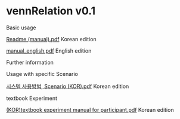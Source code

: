 # vennRelation v0.1


Basic usage

[Readme (manual).pdf](https://github.com/kellysolow/vennRelation/files/6252707/Readme.manual.pdf)  Korean edition

[manual_english.pdf](https://github.com/kellysolow/vennRelation/files/6264605/manual_english.pdf)  English edition











Further information

Usage with specific Scenario

[시스템 사용방법, Scenario (KOR).pdf](https://github.com/kellysolow/vennRelation/files/6264986/Scenario.KOR.pdf)  Korean edition



textbook Experiment

[(KOR)textbook experiment manual for participant.pdf](https://github.com/kellysolow/vennRelation/files/6265006/KOR.textbook.experiment.manual.for.participant.pdf)   Korean edition
